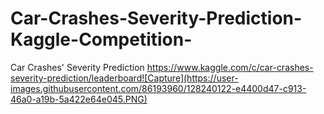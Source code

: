 # Car-Crashes-Severity-Prediction-Kaggle-Competition-
Car Crashes' Severity Prediction
https://www.kaggle.com/c/car-crashes-severity-prediction/leaderboard![Capture](https://user-images.githubusercontent.com/86193960/128240122-e4400d47-c913-46a0-a19b-5a422e64e045.PNG)

